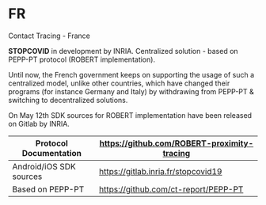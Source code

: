 # FR
Contact Tracing - France

**STOPCOVID** in development by INRIA. Centralized solution - based on PEPP-PT protocol (ROBERT implementation). 

Until now, the French government keeps on supporting the usage of such a centralized model, unlike other countries, which have changed their programs (for instance Germany and Italy) by withdrawing from PEPP-PT & switching to decentralized solutions.

On May 12th SDK sources for ROBERT implementation have been released on Gitlab by INRIA.

Protocol Documentation | https://github.com/ROBERT-proximity-tracing
-----------------------|--------------------------------------------
Android/iOS SDK sources | https://gitlab.inria.fr/stopcovid19
Based on PEPP-PT | https://github.com/ct-report/PEPP-PT
